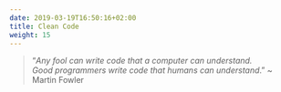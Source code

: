 ```yaml
---
date: 2019-03-19T16:50:16+02:00
title: Clean Code
weight: 15
---
```



> “_Any fool can write code that a computer can understand.  
> Good programmers write code that humans can understand_.”
> ~ Martin Fowler
